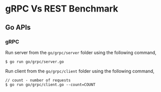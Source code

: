 # gRPC Vs REST Benchmark

## Go APIs

### gRPC

Run server from the ```go/grpc/server``` folder using the following command,
```
$ go run go/grpc/server.go
```

Run client from the ```go/grpc/client``` folder using the following command,
```
// count - number of requests
$ go run go/grpc/client.go --count=COUNT
```
